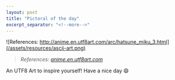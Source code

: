 ```yaml
---
layout: post
title: "Pictoral of the day"
excerpt_separator: "<!--more-->"
---
```


![References: http://anime.en.utf8art.com/arc/hatsune_miku_3.html](/assets/resources/ascii-art.png)

> *References: [anime.en.utf8art.com](http://anime.en.utf8art.com/arc/hatsune_miku_3.html)*

An UTF8 Art to inspire yourself! Have a nice day :smile:
